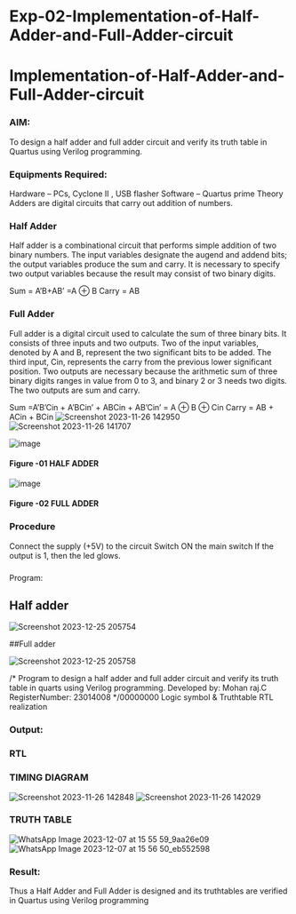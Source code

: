
# Exp-02-Implementation-of-Half-Adder-and-Full-Adder-circuit

# Implementation-of-Half-Adder-and-Full-Adder-circuit
### AIM:
To design a half adder and full adder circuit and verify its truth table in Quartus using Verilog programming.

### Equipments Required:
Hardware – PCs, Cyclone II , USB flasher
Software – Quartus prime
Theory
Adders are digital circuits that carry out addition of numbers.

### Half Adder
Half adder is a combinational circuit that performs simple addition of two binary numbers. The input variables designate the augend and addend bits; the output variables produce the sum and carry. It is necessary to specify two output variables because the result may consist of two binary digits.

Sum = A’B+AB’ =A ⊕ B Carry = AB

### Full Adder
Full adder is a digital circuit used to calculate the sum of three binary bits. It consists of three inputs and two outputs. Two of the input variables, denoted by A and B, represent the two significant bits to be added. The third input, Cin, represents the carry from the previous lower significant position. Two outputs are necessary because the arithmetic sum of three binary digits ranges in value from 0 to 3, and binary 2 or 3 needs two digits. The two outputs are sum and carry.

Sum =A’B’Cin + A’BCin’ + ABCin + AB’Cin’ = A ⊕ B ⊕ Cin Carry = AB + ACin + BCin
![Screenshot 2023-11-26 142950](https://github.com/Mohanraj2006/Exp-02-Implementation-of-Half-Adder-and-Full-Adder-circuit/assets/152195759/0a2a3c32-13d6-4cfd-91e0-71f629c7140f)
![Screenshot 2023-11-26 141707](https://github.com/Mohanraj2006/Exp-02-Implementation-of-Half-Adder-and-Full-Adder-circuit/assets/152195759/608932f9-1a7a-4d81-a8ed-87dd18ed2554)

 ![image](https://user-images.githubusercontent.com/36288975/163552156-a13e5a56-c638-4110-97d9-8896907c8d25.png)

#### Figure -01 HALF ADDER 


![image](https://user-images.githubusercontent.com/36288975/163552057-b3547877-6d07-45b4-b7e0-bcfebfad9e1d.png)

#### Figure -02 FULL ADDER 

### Procedure

Connect the supply (+5V) to the circuit
Switch ON the main switch
If the output is 1, then the led glows.
### 
Program:
## Half adder

![Screenshot 2023-12-25 205754](https://github.com/Mohanraj2006/Exp-02-Implementation-of-Half-Adder-and-Full-Adder-circuit/assets/152195759/f122a9ba-de07-4040-a506-ef0f6513f08b)

##Full adder

![Screenshot 2023-12-25 205758](https://github.com/Mohanraj2006/Exp-02-Implementation-of-Half-Adder-and-Full-Adder-circuit/assets/152195759/efb12dc5-02df-464f-ad37-7ddeaa2111c1)

/*
Program to design a half adder and full adder circuit and verify its truth table in quarts using Verilog programming.
Developed by: Mohan raj.C
RegisterNumber: 23014008
*/00000000
Logic symbol & Truthtable
RTL realization

### Output:
### RTL
### TIMING DIAGRAM
![Screenshot 2023-11-26 142848](https://github.com/Mohanraj2006/Exp-02-Implementation-of-Half-Adder-and-Full-Adder-circuit/assets/152195759/2cb50f9f-2185-4657-b929-3b610c734ed7)
![Screenshot 2023-11-26 142029](https://github.com/Mohanraj2006/Exp-02-Implementation-of-Half-Adder-and-Full-Adder-circuit/assets/152195759/e7ff9cca-8b80-45f6-9f73-48a4a58ddfea)


### TRUTH TABLE 
![WhatsApp Image 2023-12-07 at 15 55 59_9aa26e09](https://github.com/Mohanraj2006/Exp-02-Implementation-of-Half-Adder-and-Full-Adder-circuit/assets/152195759/ce0a515f-c8c9-4823-baf5-a28af605a548)
![WhatsApp Image 2023-12-07 at 15 56 50_eb552598](https://github.com/Mohanraj2006/Exp-02-Implementation-of-Half-Adder-and-Full-Adder-circuit/assets/152195759/57d3f37d-989e-4353-bf5f-35441c328496)

### Result:
Thus a Half Adder and Full Adder is designed and its truthtables are verified in Quartus using
Verilog programming

